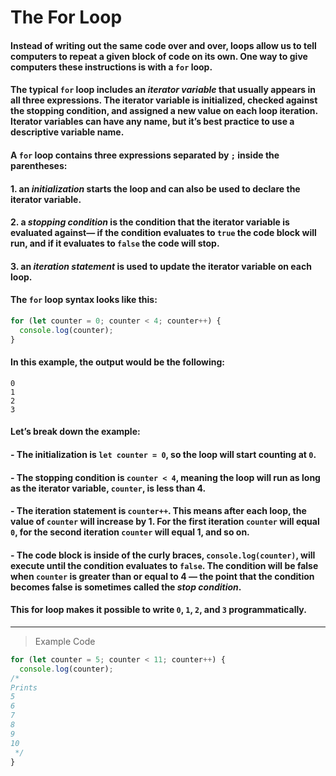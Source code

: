 # The For Loop
#### Instead of writing out the same code over and over, loops allow us to tell computers to repeat a given block of code on its own. One way to give computers these instructions is with a `for` loop.

#### The typical `for` loop includes an *iterator variable* that usually appears in all three expressions. The iterator variable is initialized, checked against the stopping condition, and assigned a new value on each loop iteration. Iterator variables can have any name, but it’s best practice to use a descriptive variable name.

#### A `for` loop contains three expressions separated by `;` inside the parentheses:

#### 1. an *initialization* starts the loop and can also be used to declare the iterator variable.
#### 2. a *stopping condition* is the condition that the iterator variable is evaluated against— if the condition evaluates to `true` the code block will run, and if it evaluates to `false` the code will stop.
#### 3. an *iteration statement* is used to update the iterator variable on each loop.

#### The `for` loop syntax looks like this:
```js
for (let counter = 0; counter < 4; counter++) {
  console.log(counter);
}
```
#### In this example, the output would be the following:
```
0
1
2
3
```
#### Let’s break down the example:

#### - The initialization is `let counter = 0`, so the loop will start counting at `0`.
#### - The stopping condition is `counter < 4`, meaning the loop will run as long as the iterator variable, `counter`, is less than 4.
#### - The iteration statement is `counter++`. This means after each loop, the value of `counter` will increase by 1. For the first iteration `counter` will equal `0`, for the second iteration `counter` will equal 1, and so on.
#### - The code block is inside of the curly braces, `console.log(counter)`, will execute until the condition evaluates to `false`. The condition will be false when `counter` is greater than or equal to 4 — the point that the condition becomes false is sometimes called the *stop condition*.

#### This for loop makes it possible to write `0`, `1`, `2`, and `3` programmatically.
---
> Example Code
```js
for (let counter = 5; counter < 11; counter++) {
  console.log(counter);
/*
Prints
5
6
7
8
9
10
 */
}
```